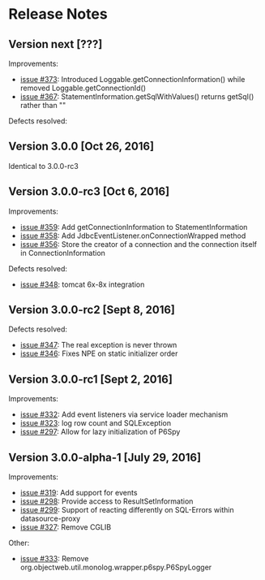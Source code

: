 # Release Notes

## Version next [???]

Improvements:
* [issue #373](https://github.com/p6spy/p6spy/pull/373): Introduced Loggable.getConnectionInformation() while removed Loggable.getConnectionId()
* [issue #367](https://github.com/p6spy/p6spy/pull/367): StatementInformation.getSqlWithValues() returns getSql() rather than "" 

Defects resolved:

## Version 3.0.0 [Oct 26, 2016]

Identical to 3.0.0-rc3

## Version 3.0.0-rc3 [Oct 6, 2016]

Improvements:

* [issue #359](https://github.com/p6spy/p6spy/pull/359): Add getConnectionInformation to StatementInformation
* [issue #358](https://github.com/p6spy/p6spy/pull/358): Add JdbcEventListener.onConnectionWrapped method
* [issue #356](https://github.com/p6spy/p6spy/pull/356): Store the creator of a connection and the connection itself in ConnectionInformation

Defects resolved:

* [issue #348](https://github.com/p6spy/p6spy/issues/348): tomcat 6x-8x integration

## Version 3.0.0-rc2 [Sept 8, 2016]

Defects resolved:

* [issue #347](https://github.com/p6spy/p6spy/pull/347): The real exception is never thrown
* [issue #346](https://github.com/p6spy/p6spy/pull/346): Fixes NPE on static initializer order

## Version 3.0.0-rc1 [Sept 2, 2016]

Improvements:

* [issue #332](https://github.com/p6spy/p6spy/issues/332): Add event listeners via service loader mechanism
* [issue #323](https://github.com/p6spy/p6spy/issues/323): log row count and SQLException
* [issue #297](https://github.com/p6spy/p6spy/issues/297): Allow for lazy initialization of P6Spy

## Version 3.0.0-alpha-1 [July 29, 2016]

Improvements:

* [issue #319](https://github.com/p6spy/p6spy/issues/319): Add support for events
* [issue #298](https://github.com/p6spy/p6spy/issues/298): Provide access to ResultSetInformation
* [issue #299](https://github.com/p6spy/p6spy/issues/299): Support of reacting differently on SQL-Errors within datasource-proxy
* [issue #327](https://github.com/p6spy/p6spy/issues/327): Remove CGLIB

Other:

* [issue #333](https://github.com/p6spy/p6spy/issues/333): Remove org.objectweb.util.monolog.wrapper.p6spy.P6SpyLogger

